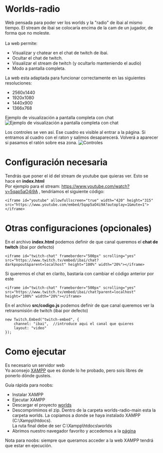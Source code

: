 # Worlds-radio
Web pensada para poder ver los worlds y la "radio" de ibai al mismo tiempo. El stream de ibai se colocaría encima de la cam de un jugador, de forma que no moleste.<br><br>
La web permite:
* Visualizar y chatear en el chat de twitch de ibai.
* Ocultar el chat de twitch.
* Visualizar el stream de twitch (y ocultarlo manteniendo el audio)
* Modo a pantalla completa.


La web esta adaptada para funcionar correctamente en las siguientes resoluciones:
* 2560x1440
* 1920x1080
* 1440x900
* 1366x768



Ejemplo de visualización a pantalla completa con chat
![Ejemplo de visualización a pantalla completa con chat](https://i.imgur.com/N8ZmqEP.png)

Los controles se ven así. Ese cuadro es visible al entrar a la página. Si entramos al cuadro con el raton y salimos desaparecerá. Volverá a aparecer si pasamos el ratón sobre esa zona.
![Controles](https://i.imgur.com/TdQRuTa.png)

# Configuración necesaria
Tendrás que poner el id del stream de youtube que quieras ver. Esto se hace en **index.html**<br>
Por ejemplo para el stream: https://www.youtube.com/watch?v=5qap5aO4i9A , tendríamos el siguiente código:
<br>
```
<iframe id="youtube" allowfullscreen="true" width="420" height="315" src="https://www.youtube.com/embed/5qap5aO4i9A?autoplay=1&mute=1"></iframe>
```


# Otras configuraciones  (opcionales)
En el archivo **index.html** podemos definir de que canal queremos el **chat de twitch** (ibai por defecto)<br>
```
<iframe id="twitch-chat" frameborder="500px" scrolling="yes" src="https://www.twitch.tv/embed/ibai/chat?darkpopout&parent=localhost" height="100%" width="20%"></iframe>
```
Si queremos el chat en clarito, bastaría con cambiar el código anterior por este
```
<iframe id="twitch-chat" frameborder="500px" scrolling="yes" src="https://www.twitch.tv/embed/ibai/chat?parent=localhost" height="100%" width="20%"></iframe>
```

En el archivo **src/codigo.js** podemos definir de que canal queremos ver la retransmisión de twitch (ibai por defecto)<br>
```
new Twitch.Embed("twitch-embed", {
	channel: "ibai",  //introduce aqui el canal que quieres
	layout: "video"
});
```

# Como ejecutar
Es necesario un servidor web<br>
Yo aconsejo [XAMPP](https://www.apachefriends.org/es/index.html) que es donde lo he probado, pero sois libres de ponerlo dónde gusteis.

Guía rápida para noobs:
* Instalar XAMPP
* Ejecutar XAMPP
* Descargar el proyecto [worlds](https://github.com/ixtrunai/Worlds-radio/archive/main.zip)
* Descomprimimos el zip. Dentro de la carpeta worlds-radio-main esta la carpeta worlds. La copiamos a donde se haya instalado XAMPP (C:\Xampp\htdocs\).<br>
La ruta final debe de ser C:\Xampp\htdocs\worlds
* Abrimos nuestro navegador favorito y accedemos a la [página](http://localhost/worlds/)

Nota para noobs: siempre que queramos acceder a la web XAMPP tendrá que estar en ejecución.

